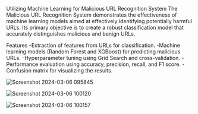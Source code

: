 Utilizing Machine Learning for Malicious URL Recognition System
The Malicious URL Recognition System demonstrates the effectiveness of machine learning models aimed at effectively identifying potentially harmful URLs. Its primary objective is to create a robust classification model that accurately distinguishes malicious and benign URLs. 

Features
-Extraction of features from URLs for classification.
-Machine learning models (Random Forest and XGBoost) for predicting malicious URLs.
-Hyperparameter tuning using Grid Search and cross-validation.
-Performance evaluation using accuracy, precision, recall, and F1 score.
-Confusion matrix for visualizing the results.

![Screenshot 2024-03-06 095845](https://github.com/Arpana05/Malicious-URL-Recognition-/assets/142909279/cd9438ac-8682-4601-a2e7-1549c27878e1)

![Screenshot 2024-03-06 100120](https://github.com/Arpana05/Malicious-URL-Recognition-/assets/142909279/ae870dfe-2377-48f2-ace7-1861c646748c)

![Screenshot 2024-03-06 100157](https://github.com/Arpana05/Malicious-URL-Recognition-/assets/142909279/8584b579-6b25-4f5c-94a5-94b20b013771)

